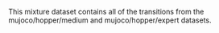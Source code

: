 This mixture dataset contains all of the transitions from the mujoco/hopper/medium and mujoco/hopper/expert datasets.
